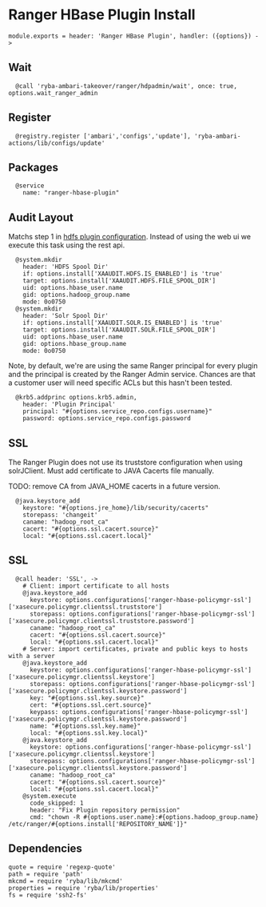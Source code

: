 
# Ranger HBase Plugin Install

    module.exports = header: 'Ranger HBase Plugin', handler: ({options}) ->

## Wait

      @call 'ryba-ambari-takeover/ranger/hdpadmin/wait', once: true, options.wait_ranger_admin

## Register

      @registry.register ['ambari','configs','update'], 'ryba-ambari-actions/lib/configs/update'

## Packages

      @service
        name: "ranger-hbase-plugin"

## Audit Layout

Matchs step 1 in [hdfs plugin configuration][plugin]. Instead of using the web ui
we execute this task using the rest api.


      @system.mkdir
        header: 'HDFS Spool Dir'
        if: options.install['XAAUDIT.HDFS.IS_ENABLED'] is 'true'
        target: options.install['XAAUDIT.HDFS.FILE_SPOOL_DIR']
        uid: options.hbase_user.name
        gid: options.hadoop_group.name
        mode: 0o0750
      @system.mkdir
        header: 'Solr Spool Dir'
        if: options.install['XAAUDIT.SOLR.IS_ENABLED'] is 'true'
        target: options.install['XAAUDIT.SOLR.FILE_SPOOL_DIR']
        uid: options.hbase_user.name
        gid: options.hbase_group.name
        mode: 0o0750


Note, by default, we're are using the same Ranger principal for every
plugin and the principal is created by the Ranger Admin service. Chances
are that a customer user will need specific ACLs but this hasn't been
tested.

      @krb5.addprinc options.krb5.admin,
        header: 'Plugin Principal'
        principal: "#{options.service_repo.configs.username}"
        password: options.service_repo.configs.password

## SSL

The Ranger Plugin does not use its truststore configuration when using solrJClient.
Must add certificate to JAVA Cacerts file manually.

TODO: remove CA from JAVA_HOME cacerts in a future version.

      @java.keystore_add
        keystore: "#{options.jre_home}/lib/security/cacerts"
        storepass: 'changeit'
        caname: "hadoop_root_ca"
        cacert: "#{options.ssl.cacert.source}"
        local: "#{options.ssl.cacert.local}"
## SSL

      @call header: 'SSL', ->
        # Client: import certificate to all hosts
        @java.keystore_add
          keystore: options.configurations['ranger-hbase-policymgr-ssl']['xasecure.policymgr.clientssl.truststore']
          storepass: options.configurations['ranger-hbase-policymgr-ssl']['xasecure.policymgr.clientssl.truststore.password']
          caname: "hadoop_root_ca"
          cacert: "#{options.ssl.cacert.source}"
          local: "#{options.ssl.cacert.local}"
        # Server: import certificates, private and public keys to hosts with a server
        @java.keystore_add
          keystore: options.configurations['ranger-hbase-policymgr-ssl']['xasecure.policymgr.clientssl.keystore']
          storepass: options.configurations['ranger-hbase-policymgr-ssl']['xasecure.policymgr.clientssl.keystore.password']
          key: "#{options.ssl.key.source}"
          cert: "#{options.ssl.cert.source}"
          keypass: options.configurations['ranger-hbase-policymgr-ssl']['xasecure.policymgr.clientssl.keystore.password']
          name: "#{options.ssl.key.name}"
          local: "#{options.ssl.key.local}"
        @java.keystore_add
          keystore: options.configurations['ranger-hbase-policymgr-ssl']['xasecure.policymgr.clientssl.keystore']
          storepass: options.configurations['ranger-hbase-policymgr-ssl']['xasecure.policymgr.clientssl.keystore.password']
          caname: "hadoop_root_ca"
          cacert: "#{options.ssl.cacert.source}"
          local: "#{options.ssl.cacert.local}"
        @system.execute
          code_skipped: 1
          header: "Fix Plugin repository permission"
          cmd: "chown -R #{options.user.name}:#{options.hadoop_group.name} /etc/ranger/#{options.install['REPOSITORY_NAME']}"


## Dependencies

    quote = require 'regexp-quote'
    path = require 'path'
    mkcmd = require 'ryba/lib/mkcmd'
    properties = require 'ryba/lib/properties'
    fs = require 'ssh2-fs'

[plugin]:(https://docs.hortonworks.com/HDPDocuments/HDP2/HDP-2.4.0/bk_installing_manually_book/content/installing_ranger_plugins.html#installing_ranger_hbase_plugin)
[perms-fix]: https://community.hortonworks.com/questions/23717/ranger-solr-on-hdp-234-unable-to-refresh-policies.html

